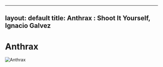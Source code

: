 
---
layout: default
title: Anthrax : Shoot It Yourself, Ignacio Galvez
---

# Anthrax

![Anthrax](http://assets.farmhouse.co/publishing/1-shoot-it-yourself/images/anthrax-1.jpg)
